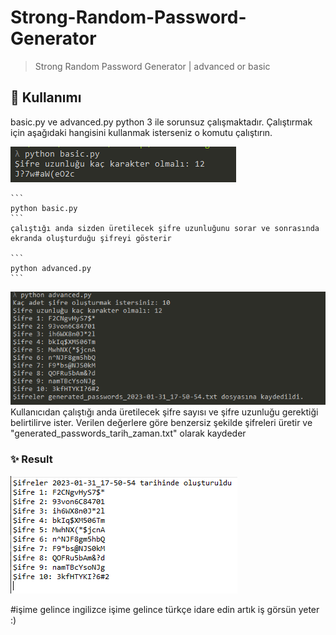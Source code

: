 # Strong-Random-Password-Generator

> Strong Random Password Generator | advanced or basic
## 🚀 Kullanımı
basic.py ve advanced.py python 3 ile sorunsuz çalışmaktadır.
Çalıştırmak için aşağıdaki hangisini kullanmak isterseniz o komutu çalıştırın.

<img src="https://raw.githubusercontent.com/TheMirkin/Strong-Random-Password-Generator/main/img/pic.png">

    ```
    python basic.py
    ```
    çalıştığı anda sizden üretilecek şifre uzunluğunu sorar ve sonrasında ekranda oluşturduğu şifreyi gösterir
    
    ```
    python advanced.py
    ```
    
<img src="https://raw.githubusercontent.com/TheMirkin/Strong-Random-Password-Generator/main/img/advanced.png">
Kullanıcıdan çalıştığı anda üretilecek şifre sayısı ve şifre uzunluğu gerektiği belirtilirve ister.
Verilen değerlere göre benzersiz şekilde şifreleri üretir ve "generated_passwords_tarih_zaman.txt" olarak kaydeder 

### ✨ Result
<img src="https://raw.githubusercontent.com/TheMirkin/Strong-Random-Password-Generator/main/img/result.png">


#işime gelince ingilizce işime gelince türkçe idare edin artık iş görsün yeter :)
